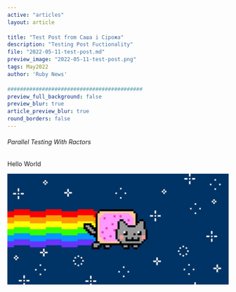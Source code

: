 ```yaml
---
active: "articles"
layout: article

title: "Test Post from Саша i Ciрожа"
description: "Testing Post Fuctionality"
file: "2022-05-11-test-post.md"
preview_image: "2022-05-11-test-post.png"
tags: May2022
author: 'Ruby News'

###########################################
preview_full_background: false
preview_blur: true
article_preview_blur: true
round_borders: false
---
```


###### Parallel Testing With Ractors
Hello World

![](/post_images/2022-05-11/cat.jpeg)

